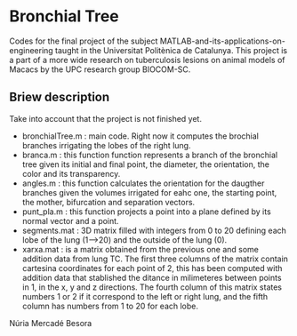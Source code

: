 # Bronchial Tree
Codes for the final project of the subject MATLAB-and-its-applications-on-engineering taught in the Universitat Politènica de Catalunya. This project is a part of a more wide research on tuberculosis lesions on animal models of Macacs by the UPC research group BIOCOM-SC.

## Briew description
Take into account that the project is not finished yet.
  - bronchialTree.m : main code. Right now it computes the brochial branches irrigating the lobes of the right lung.
  - branca.m : this function function represents a branch of the bronchial tree given its initial and final point, the diameter, the orientation, the color      and its transparency.
  - angles.m : this function calculates the orientation for the daugther branches given the volumes irrigated for eahc one, the starting point, the mother, bifurcation and separation vectors.
  - punt_pla.m : this function projects a point into a plane defined by its normal vector and a point.
  - segments.mat : 3D matrix filled with integers from 0 to 20 defining each lobe of the lung (1-->20) and the outside of the lung (0).
  - xarxa.mat : is a matrix obtained from the previous one and some addition data from lung TC. The first three columns of the matrix contain cartesina coordinates for each point of 2, this has been computed with addition data that stablished the ditance in milimeteres between points in 1, in the x, y and z directions. The fourth column of this matrix states numbers 1 or 2 if it correspond to the left or right lung, and the fifth column has numbers from 1 to 20 for each lobe.    


Núria Mercadé Besora

